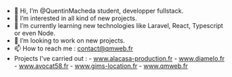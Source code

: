 - 👋 Hi, I’m @QuentinMacheda student, developper fullstack.
- 👀 I’m interested in all kind of new projects.
- 🌱 I’m currently learning new technologies like Laravel, React, Typescript or even Node.
- 💞️ I’m looking to work on new projects.
- 📫 How to reach me : contact@qmweb.fr
- Projects I've carried out : - www.alacasa-production.fr
                              - www.diamelo.fr
                              - www.avocat58.fr
                              - www.gims-location.fr
                              - www.qmweb.fr
  
